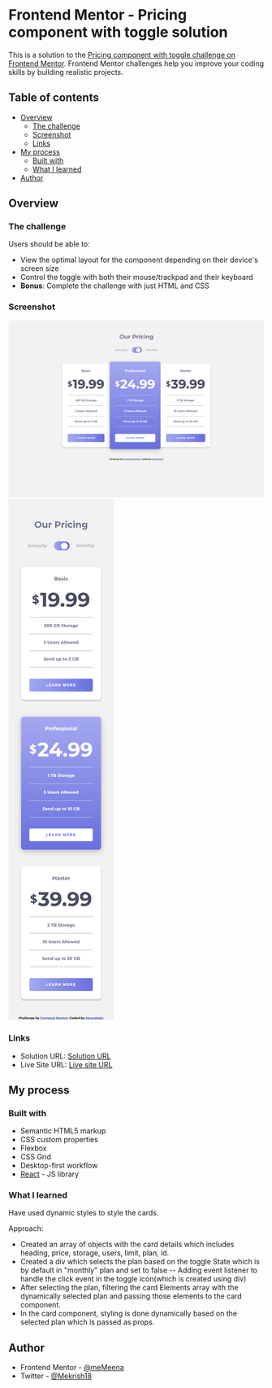 # Frontend Mentor - Pricing component with toggle solution

This is a solution to the [Pricing component with toggle challenge on Frontend Mentor](https://www.frontendmentor.io/challenges/pricing-component-with-toggle-8vPwRMIC). Frontend Mentor challenges help you improve your coding skills by building realistic projects.

## Table of contents

- [Overview](#overview)
  - [The challenge](#the-challenge)
  - [Screenshot](#screenshot)
  - [Links](#links)
- [My process](#my-process)
  - [Built with](#built-with)
  - [What I learned](#what-i-learned)
- [Author](#author)

## Overview

### The challenge

Users should be able to:

- View the optimal layout for the component depending on their device's screen size
- Control the toggle with both their mouse/trackpad and their keyboard
- **Bonus**: Complete the challenge with just HTML and CSS

### Screenshot

![](./Screenshot-Desktop-pricing-component.png)
![](./Screenshot-Mobile-pricing-component.png)

### Links

- Solution URL: [Solution URL](https://github.com/Memeena/pricing-component-main-toggle-master-app/tree/master)
- Live Site URL: [Live site URL](https://memeena.github.io/pricing-component-main-toggle-master-app/)

## My process

### Built with

- Semantic HTML5 markup
- CSS custom properties
- Flexbox
- CSS Grid
- Desktop-first workflow
- [React](https://reactjs.org/) - JS library

### What I learned

Have used dynamic styles to style the cards.

Approach:

- Created an array of objects with the card details which includes heading, price, storage, users, limit, plan, id.
- Created a div which selects the plan based on the toggle State which is by default in "monthly" plan and set to false
  -- Adding event listener to handle the click event in the toggle icon(which is created using div)
- After selecting the plan, filtering the card Elements array with the dynamically selected plan and passing those elements to the card component.
- In the card component, styling is done dynamically based on the selected plan which is passed as props.

## Author

- Frontend Mentor - [@meMeena](https://www.frontendmentor.io/profile/meMeena)
- Twitter - [@Mekrish18](https://www.twitter.com/MeKrish18)
